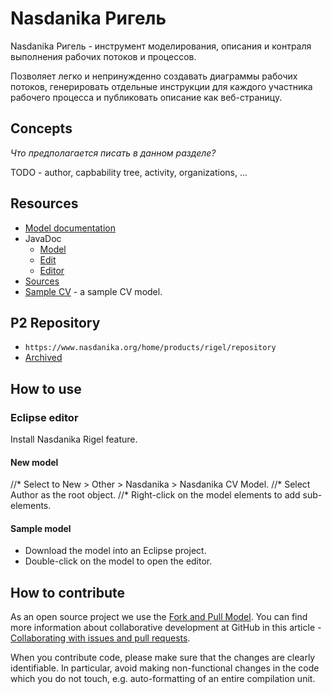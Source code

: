 # Nasdanika Ригель


Nasdanika Ригель - инструмент моделирования, описания и контраля выполнения рабочих потоков и процессов. 

Позволяет легко и непринужденно создавать диаграммы рабочих потоков, генерировать отдельные инструкции для каждого участника рабочего процесса и публиковать описание как веб-страницу.
   

## Concepts 

*Что предполагается писать в данном разделе?*


TODO - author, capbability tree, activity, organizations, ...

## Resources

* [Model documentation](model-doc/index.html)
* JavaDoc
    * [Model](apidocs/org.nasdanika.cv)
    * [Edit](apidocs/org.nasdanika.cv.edit)
    * [Editor](apidocs/org.nasdanika.cv.editor)
* [Sources](cv.zip)
* [Sample CV](Sample.nsdcv) - a sample CV model.    

## P2 Repository

* ``https://www.nasdanika.org/home/products/rigel/repository``
* [Archived](org.nasdanika.cv.repository-0.1.0-SNAPSHOT.zip)

## How to use

### Eclipse editor

Install Nasdanika Rigel feature. 

#### New model

//* Select to New > Other > Nasdanika > Nasdanika CV Model.
//* Select Author as the root object.
//* Right-click on the model elements to add sub-elements.

#### Sample model

* Download the model into an Eclipse project.
* Double-click on the model to open the editor.

## How to contribute

As an open source project we use the [Fork and Pull Model](https://help.github.com/articles/about-collaborative-development-models/).
You can find more information about collaborative development at GitHub in this article - [Collaborating with issues and pull requests](https://help.github.com/categories/collaborating-with-issues-and-pull-requests).

When you contribute code, please make sure that the changes are clearly identifiable. 
In particular, avoid making non-functional changes in the code which you do not touch, e.g. auto-formatting of an entire compilation unit. 

